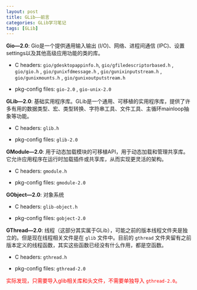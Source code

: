 ```yaml
---
layout: post
title: GLib——前言
categories: GLib学习笔记
tags: [GLib]
---
```


**Gio—2.0**: Gio是一个提供通用输入输出 (I/O)、网络、进程间通信 (IPC)、设置settings以及其他高级应用功能的类的库。

- C headers:	`gio/gdesktopappinfo.h`,  `gio/gfiledescriptorbased.h` , `gio/gio.h` , `gio/gunixfdmessage.h` ,  `gio/gunixinputstream.h` , `gio/gunixmounts.h` , `gio/gunixoutputstream.h` 

- pkg-config files:	`gio-2.0` , `gio-unix-2.0`

**GLib—2.0**: 基础实用程序库。GLib是一个通用、可移植的实用程序库，提供了许多有用的数据类型、宏、类型转换、字符串工具、文件工具、主循环mainloop抽象等功能。

- C headers:	`glib.h`

- pkg-config files:	`glib-2.0`

**GModule—2.0**: 用于动态加载模块的可移植API，用于动态加载和管理共享库。它允许应用程序在运行时加载插件或共享库，从而实现更灵活的架构。


- C headers:	`gmodule.h`

- pkg-config files:	`gmodule-2.0`

**GObject—2.0**: 对象系统

- C headers:	`glib-object.h`

- pkg-config files:	`gobject-2.0`

**GThread—2.0**: 线程（这部分其实属于GLib），可能之前的版本线程文件夹是独立的。但是现在线程相关文件是在 `glib` 文件中。目前的 `gthread` 文件夹留有之前版本定义的线程函数，其实这些函数已经没有什么作用，都是空函数。

- C headers:	`gthread.h`

- pkg-config files:	`gthread-2.0`

<font color="red">实际发现，只需要导入glib相关库和头文件，不需要单独导入 `gthread-2.0`。
